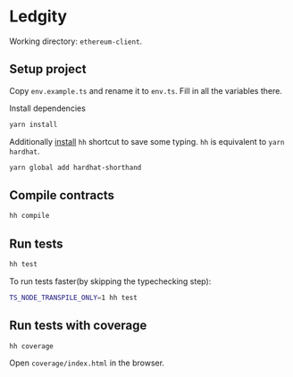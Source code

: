 # Ledgity

Working directory: `ethereum-client`.

## Setup project

Copy `env.example.ts` and rename it to `env.ts`. Fill in all the variables there.

Install dependencies

```sh
yarn install
```

Additionally [install](https://hardhat.org/guides/shorthand.html) `hh` shortcut to save some typing.
`hh` is equivalent to `yarn hardhat`.

```sh
yarn global add hardhat-shorthand
```

## Compile contracts

```sh
hh compile
```

## Run tests

```sh
hh test
```

To run tests faster(by skipping the typechecking step):

```sh
TS_NODE_TRANSPILE_ONLY=1 hh test
```

## Run tests with coverage

```sh
hh coverage
```

Open `coverage/index.html` in the browser.
